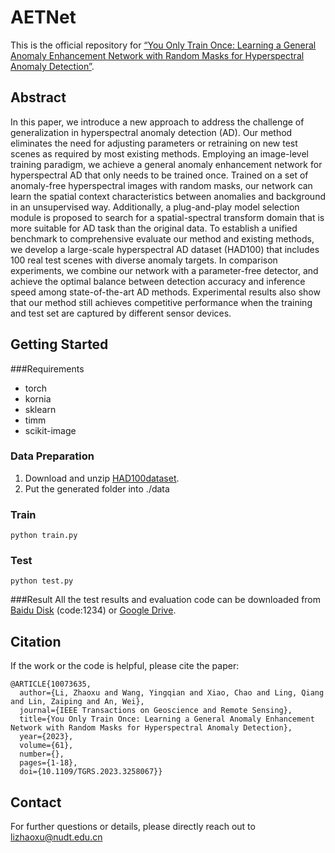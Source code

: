 # AETNet

This is the official repository for  [“You Only Train Once: Learning a General Anomaly Enhancement Network with Random Masks for Hyperspectral Anomaly Detection”](https://ieeexplore.ieee.org/document/10073635). 

## Abstract

In this paper, we introduce a new approach to address the challenge of generalization in hyperspectral anomaly detection (AD). Our method eliminates the need for adjusting parameters or retraining on new test scenes as required by most existing methods. Employing an image-level training paradigm, we achieve a general anomaly enhancement network for hyperspectral AD that only needs to be trained once. Trained on a set of anomaly-free hyperspectral images with random masks, our network can learn the spatial context characteristics between anomalies and background in an unsupervised way. Additionally, a plug-and-play model selection module is proposed to search for a spatial-spectral transform domain that is more suitable for AD task than the original data. To establish a unified benchmark to comprehensive evaluate our method and existing methods, we develop a large-scale hyperspectral AD dataset (HAD100) that includes 100 real test scenes with diverse anomaly targets. In comparison experiments, we combine our network with a parameter-free detector, and achieve the optimal balance between detection accuracy and inference speed among state-of-the-art AD methods. Experimental results also show that our method still achieves competitive performance when the training and test set are captured by different sensor devices.



## Getting Started


###Requirements

- torch
- kornia
- sklearn
- timm
- scikit-image

### Data Preparation

1. Download and unzip  [HAD100dataset]( https://zhaoxuli123.github.io/HAD100/).  
2. Put the generated folder into ./data

### Train 
```shell
python train.py
```

### Test
```shell
python test.py 
```

###Result
All the test results and evaluation code can be downloaded from [Baidu Disk](https://pan.baidu.com/s/1uBCZ9uUHsDAz8hturS-mxw?pwd=1234) (code:1234) or [Google Drive](https://drive.google.com/file/d/1d4Lr1jqD7hzhTpIWIU-49smFa14RREEe/view?usp=sharing).

## Citation

If the work or the code is helpful, please cite the paper:

```
@ARTICLE{10073635,
  author={Li, Zhaoxu and Wang, Yingqian and Xiao, Chao and Ling, Qiang and Lin, Zaiping and An, Wei},
  journal={IEEE Transactions on Geoscience and Remote Sensing}, 
  title={You Only Train Once: Learning a General Anomaly Enhancement Network with Random Masks for Hyperspectral Anomaly Detection}, 
  year={2023},
  volume={61},
  number={},
  pages={1-18},
  doi={10.1109/TGRS.2023.3258067}}
```

## Contact
For further questions or details, please directly reach out to lizhaoxu@nudt.edu.cn
